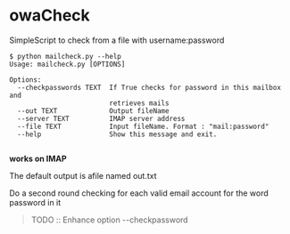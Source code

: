 # owaCheck
SimpleScript to check from a file with username:password 

~~~~
$ python mailcheck.py --help                                                
Usage: mailcheck.py [OPTIONS]                                               
                                                                            
Options:                                                                    
  --checkpasswords TEXT  If True checks for password in this mailbox and    
                         retrieves mails                                    
  --out TEXT             Output fileName                                    
  --server TEXT          IMAP server address                                
  --file TEXT            Input fileName. Format : "mail:password"           
  --help                 Show this message and exit.                        
                                                                            
~~~~
**works on IMAP**

The default output is afile named out.txt

Do a second round checking for each valid email account for the word password in it

> TODO :: Enhance option --checkpassword
>
